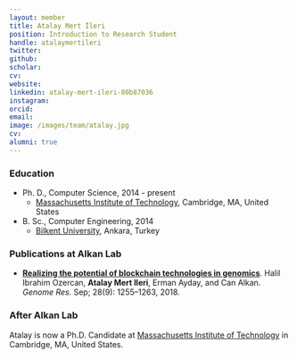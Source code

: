 ```yaml
---
layout: member
title: Atalay Mert İleri
position: Introduction to Research Student
handle: atalaymertileri
twitter:
github: 
scholar: 
cv: 
website: 
linkedin: atalay-mert-ileri-80b87036
instagram:
orcid: 
email: 
image: /images/team/atalay.jpg
cv: 
alumni: true
---
```


### Education

- Ph. D., Computer Science, 2014 - present
  - [Massachusetts Institute of Technology](https://www.csail.mit.edu/), Cambridge, MA, United States
- B. Sc., Computer Engineering, 2014
  - [Bilkent University](http://www.cs.bilkent.edu.tr/), Ankara, Turkey

### Publications at Alkan Lab

- [**Realizing the potential of blockchain technologies in genomics**](https://www.ncbi.nlm.nih.gov/pmc/articles/PMC6120626/). Halil Ibrahim Ozercan, **Atalay Mert Ileri**, Erman Ayday, and Can Alkan. *Genome Res.* Sep; 28(9): 1255–1263, 2018. 

### After Alkan Lab

Atalay is now  a Ph.D. Candidate at   [Massachusetts Institute of Technology](https://www.csail.mit.edu/) in Cambridge, MA, United States.
